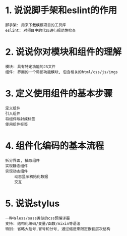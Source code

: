 # 1. 说说脚手架和eslint的作用
	脚手架: 用来下载模板项目的工具库
	eslint: 对项目中的代码进行规范性检查

# 2. 说说你对模块和组件的理解
	模块: 具有特定功能的JS文件
	组件: 界面的一个局部功能模块, 包含相关的html/css/js/imgs

# 3. 定义使用组件的基本步骤
	定义组件
	引入组件
	将组件映射成标签
	使用组件标签

# 4. 组件化编码的基本流程
	拆分界面, 抽取组件
	实现静态组件
	实现动态组件
		动态显示初始化数据
		交互

# 5. 说说stylus
	一种与less/sass类似的css预编译器
	支持: 结构化编码/变量/函数/mixin等语法
	特别: 省略大括号,冒号和分号, 通过缩进来限定嵌套层次结构

